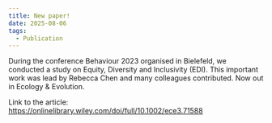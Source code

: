 ```yaml
---
title: New paper!
date: 2025-08-06
tags:
  - Publication
---
```


During the conference Behaviour 2023 organised in Bielefeld, we conducted a study on Equity, Diversity and Inclusivity (EDI). This important work was lead by Rebecca Chen and many colleagues contributed. Now out in Ecology & Evolution.

<!--more-->

Link to the article: https://onlinelibrary.wiley.com/doi/full/10.1002/ece3.71588